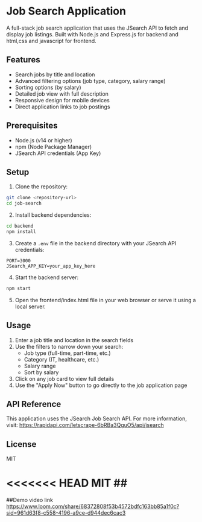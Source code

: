 
# Job Search Application

A full-stack job search application that uses the JSearch API to fetch and display job listings. Built with Node.js and  Express.js for backend and html,css and javascript for frontend.

## Features

- Search jobs by title and location
- Advanced filtering options (job type, category, salary range)
- Sorting options (by salary)
- Detailed job view with full description
- Responsive design for mobile devices
- Direct application links to job postings

## Prerequisites

- Node.js (v14 or higher)
- npm (Node Package Manager)
- JSearch API credentials (App Key)

## Setup

1. Clone the repository:
```bash
git clone <repository-url>
cd job-search
```

2. Install backend dependencies:
```bash
cd backend
npm install
```

3. Create a `.env` file in the backend directory with your JSearch API credentials:
```
PORT=3000
JSearch_APP_KEY=your_app_key_here
```

4. Start the backend server:
```bash
npm start
```

5. Open the frontend/index.html file in your web browser or serve it using a local server.

## Usage

1. Enter a job title and location in the search fields
2. Use the filters to narrow down your search:
   - Job type (full-time, part-time, etc.)
   - Category (IT, healthcare, etc.)
   - Salary range
   - Sort by  salary
3. Click on any job card to view full details
4. Use the "Apply Now" button to go directly to the job application page

## API Reference

This application uses the JSearch Job Search API. For more information, visit:
https://rapidapi.com/letscrape-6bRBa3QguO5/api/jsearch

## License
MIT

<<<<<<< HEAD
MIT ##
=======

##Demo video link
https://www.loom.com/share/68372808f53b4572bdfc163bb85a1f0c?sid=961d63f8-c558-4196-a9ce-d944dec6cac3

